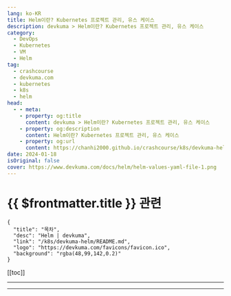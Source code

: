```yaml
---
lang: ko-KR
title: Helm이란? Kubernetes 프로젝트 관리, 유스 케이스
description: devkuma > Helm이란? Kubernetes 프로젝트 관리, 유스 케이스
category: 
  - DevOps
  - Kubernetes
  - VM
  - Helm
tag: 
  - crashcourse
  - devkuma.com
  - kubernetes
  - k8s
  - helm
head:
  - - meta:
    - property: og:title
      content: devkuma > Helm이란? Kubernetes 프로젝트 관리, 유스 케이스
    - property: og:description
      content: Helm이란? Kubernetes 프로젝트 관리, 유스 케이스
    - property: og:url
      content: https://chanhi2000.github.io/crashcourse/k8s/devkuma-helm/what-is-helm.html
date: 2024-01-18
isOriginal: false
cover: https://www.devkuma.com/docs/helm/helm-values-yaml-file-1.png
---
```


# {{ $frontmatter.title }} 관련

```component VPCard
{
  "title": "목차",
  "desc": "Helm | devkuma",
  "link": "/k8s/devkuma-helm/README.md",
  "logo": "https://devkuma.com/favicons/favicon.ico",
  "background": "rgba(48,99,142,0.2)"
}
```

[[toc]]

---

<SiteInfo
  name="Helm이란? Kubernetes 프로젝트 관리, 유스 케이스 | devkuma"
  desc="Helm은 Kubernetes 구성 파일을 하나의 재사용 가능한 패키지로 통합하여 Kubernetes 애플리케이션의 생성, 패키징, 구성 및 배포를 자동화하는 도구이다."
  url="https://devkuma.com/docs/helm/what-is-helm/"
  logo="https://devkuma.com/favicons/favicon.ico"
  preview="https://www.devkuma.com/docs/helm/helm-values-yaml-file-1.png"/>

<!-- TODO: 작성 -->

---
